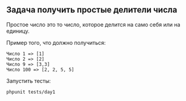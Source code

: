 ## Задача получить простые делители числа
Простое число это то число, которое делится на само себя или на единицу.

Пример того, что должно получиться:
```
Число 1 => [1]
Число 2 => [2]
Число 9 => [3,3]
Число 100 => [2, 2, 5, 5]
```

Запустить тесты:
```bash
phpunit tests/day1
```
